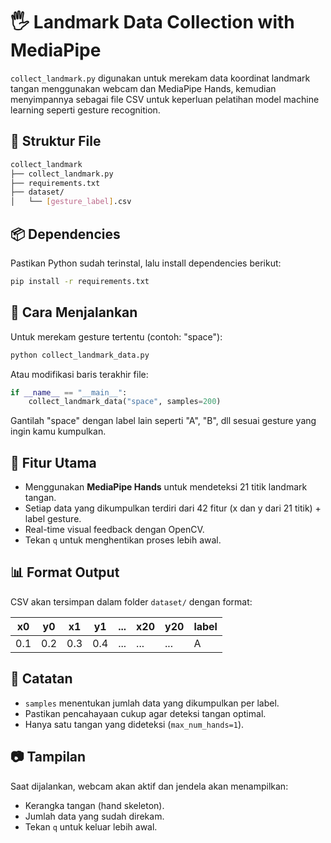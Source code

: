 # 🖐️ Landmark Data Collection with MediaPipe

`collect_landmark.py` digunakan untuk merekam data koordinat landmark tangan menggunakan webcam dan MediaPipe Hands, kemudian menyimpannya sebagai file CSV untuk keperluan pelatihan model machine learning seperti gesture recognition.

## 📁 Struktur File

```bash
collect_landmark
├── collect_landmark.py
├── requirements.txt
├── dataset/
│   └── [gesture_label].csv
```

## 📦 Dependencies

Pastikan Python sudah terinstal, lalu install dependencies berikut:

```bash
pip install -r requirements.txt
```

## 🚀 Cara Menjalankan

Untuk merekam gesture tertentu (contoh: "space"):

```bash
python collect_landmark_data.py
```

Atau modifikasi baris terakhir file:

```python
if __name__ == "__main__":
    collect_landmark_data("space", samples=200)
```

Gantilah "space" dengan label lain seperti "A", "B", dll sesuai gesture yang ingin kamu kumpulkan.

## 🎯 Fitur Utama

- Menggunakan **MediaPipe Hands** untuk mendeteksi 21 titik landmark tangan.
- Setiap data yang dikumpulkan terdiri dari 42 fitur (x dan y dari 21 titik) + label gesture.
- Real-time visual feedback dengan OpenCV.
- Tekan `q` untuk menghentikan proses lebih awal.

## 📊 Format Output

CSV akan tersimpan dalam folder `dataset/` dengan format:

| x0  | y0  | x1  | y1  | ... | x20 | y20 | label |
|-----|-----|-----|-----|-----|-----|-----|-------|
| 0.1 | 0.2 | 0.3 | 0.4 | ... | ... | ... |  A    |

## 📝 Catatan

- `samples` menentukan jumlah data yang dikumpulkan per label.
- Pastikan pencahayaan cukup agar deteksi tangan optimal.
- Hanya satu tangan yang dideteksi (`max_num_hands=1`).

## 📷 Tampilan

Saat dijalankan, webcam akan aktif dan jendela akan menampilkan:

- Kerangka tangan (hand skeleton).
- Jumlah data yang sudah direkam.
- Tekan `q` untuk keluar lebih awal.
